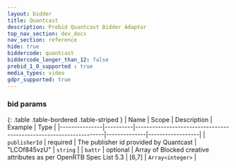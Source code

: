 ```yaml
---
layout: bidder
title: Quantcast
description: Prebid Quantcast Bidder Adaptor
top_nav_section: dev_docs
nav_section: reference
hide: true
biddercode: quantcast
biddercode_longer_than_12: false
prebid_1_0_supported : true
media_types: video
gdpr_supported: true
---
```




### bid params

{: .table .table-bordered .table-striped }
| Name          | Scope    | Description                                                       | Example      | Type             |
|---------------|----------|-------------------------------------------------------------------|--------------|------------------|
| `publisherId` | required | The publisher id provided by Quantcast                            | "LCOf845vzU" | `string`         |
| `battr`       | optional | Array of Blocked creative attributes as per OpenRTB Spec List 5.3 | [6,7]        | `Array<integer>` |
